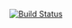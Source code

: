 [![Build Status](https://travis-ci.org/sshafeez/c4cs-f18-rpn.svg?branch=master)](https://travis-ci.org/sshafeez/c4cs-f18-rpn)